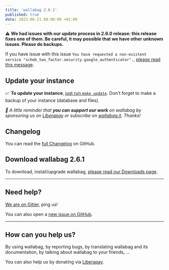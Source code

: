 ```yaml
---
title: 'wallabag 2.6.1'
published: true
date: 2023-06-21 08:00:00 +02:00
---
```


⚠️ **We had issues with our update process in 2.6.0 release: this release fixes one of them. Be careful, it may possible that we have other unknown issues. Please do backups.**

If you have issue with this issue `You have requested a non-existent service "scheb_two_factor.security.google_authenticator".`, [please read this message]([https://github.com/wallabag/wallabag/issues/6649](https://github.com/wallabag/wallabag/issues/6649#issuecomment-1600262599)). 

## Update your instance

📈  **To update your instance**, [just run `make update`](https://doc.wallabag.org/en/admin/upgrade.html).
Don't forget to make a backup of your instance (database and files).

_🤝  A little reminder that **you can support our work** on wallabag by sponsoring us on [Liberapay](https://liberapay.com/wallabag) or subscribe on [wallabag.it](https://www.wallabag.it/en). Thanks!_

## Changelog

You can read the [full Changelog](https://github.com/wallabag/wallabag/compare/2.6.0...2.6.1) on GitHub.

## Download wallabag 2.6.1

To download, install/upgrade wallabag, [please read our Downloads page](https://doc.wallabag.org/en/admin/installation/installation.html).

<hr />

## Need help?

[We are on Gitter](https://gitter.im/wallabag/wallabag), ping us!

You can also open a [new issue on GitHub](https://github.com/wallabag/wallabag/issues/new).

<hr />

## How can you help us?

By using wallabag, by reporting bugs, by translating wallabag and its documentation, by talking about wallabag to your friends, ...

You can also help us by donating via [Liberapay](https://liberapay.com/wallabag/).
